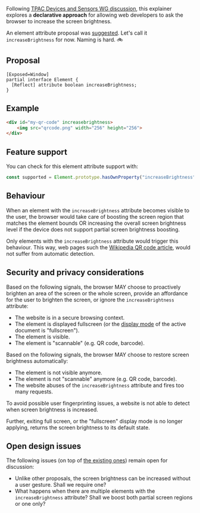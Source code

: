 Following [TPAC Devices and Sensors WG discussion](https://www.w3.org/2022/09/15-dap-minutes.html#t20), this explainer explores a  **declarative approach** for allowing web developers to ask the browser to increase the screen brightness.

An element attribute proposal was [suggested](https://www.w3.org/2022/09/15-dap-minutes.html#t20:~:text=could%20be%20an-,element%20attribute,-as%20well). Let's call it `increaseBrightness` for now. Naming is hard. 🚲

## Proposal

```webidl
[Exposed=Window]
partial interface Element {
  [Reflect] attribute boolean increaseBrightness;
}
```

## Example

```html
<div id="my-qr-code" increasebrightness>
    <img src="qrcode.png" width="256" height="256">
</div>
```

## Feature support

You can check for this element attribute support with:

```js
const supported = Element.prototype.hasOwnProperty("increaseBrightness");
```

## Behaviour

When an element with the `increaseBrightness` attribute becomes visible to the user, the browser would take care of boosting the screen region that matches the element bounds OR increasing the overall screen brightness level if the device does not support partial screen brightness boosting.

Only elements with the `increaseBrightness` attribute would trigger this behaviour. This way, web pages such the [Wikipedia QR code article](https://en.wikipedia.org/wiki/QR_code), would not suffer from automatic detection. 

## Security and privacy considerations

Based on the following signals, the browser MAY choose to proactively brighten an area of the screen or the whole screen, provide an affordance for the user to brighten the screen, or ignore the `increaseBrightness` attribute:

- The website is in a secure browsing context.
- The element is displayed fullscreen (or the [display mode](https://www.w3.org/TR/mediaqueries-5/#display-mode) of the active document is "fullscreen").
- The element is visible.
- The element is "scannable" (e.g. QR code, barcode).

Based on the following signals, the browser MAY choose to restore screen brightness automatically:

- The element is not visible anymore.
- The element is not "scannable" anymore (e.g. QR code, barcode).
- The website abuses of the `increaseBrightness` attribute and fires too many requests.

To avoid possible user fingerprinting issues, a website is not able to detect when screen brightness is increased.

Further, exiting full screen, or the "fullscreen" display mode is no longer applying, returns the screen brightness to its default state. 

## Open design issues

The following issues (on top of [the existing ones](https://github.com/w3c/screen-wake-lock/blob/gh-pages/brightness-mode-explainer.md#open-design-issues)) remain open for discussion:

- Unlike other proposals, the screen brightness can be increased without a user gesture. Shall we require one?
- What happens when there are multiple elements with the `increaseBrightness` attribute? Shall we boost both partial screen regions or one only?
